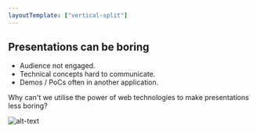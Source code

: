 ```yaml
---
layoutTemplate: ["vertical-split"]
---
```

## Presentations can be boring

<section>

- Audience not engaged.
- Technical concepts hard to communicate.
- Demos / PoCs often in another application.

Why can't we utilise the power of web technologies to make presentations less boring?
</section>

![alt-text](https://images.unsplash.com/photo-1503595855261-9418f48a991a?ixlib=rb-1.2.1&ixid=eyJhcHBfaWQiOjEyMDd9&auto=format&fit=crop&w=934&q=80 "black dog yawning on an off white cushion atop a grey stool")
